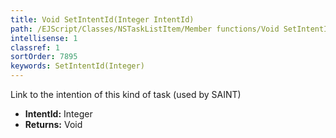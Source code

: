 ```yaml
---
title: Void SetIntentId(Integer IntentId)
path: /EJScript/Classes/NSTaskListItem/Member functions/Void SetIntentId(Integer p_0)
intellisense: 1
classref: 1
sortOrder: 7895
keywords: SetIntentId(Integer)
---
```



Link to the intention of this kind of task (used by SAINT)



* **IntentId:** Integer
* **Returns:** Void


